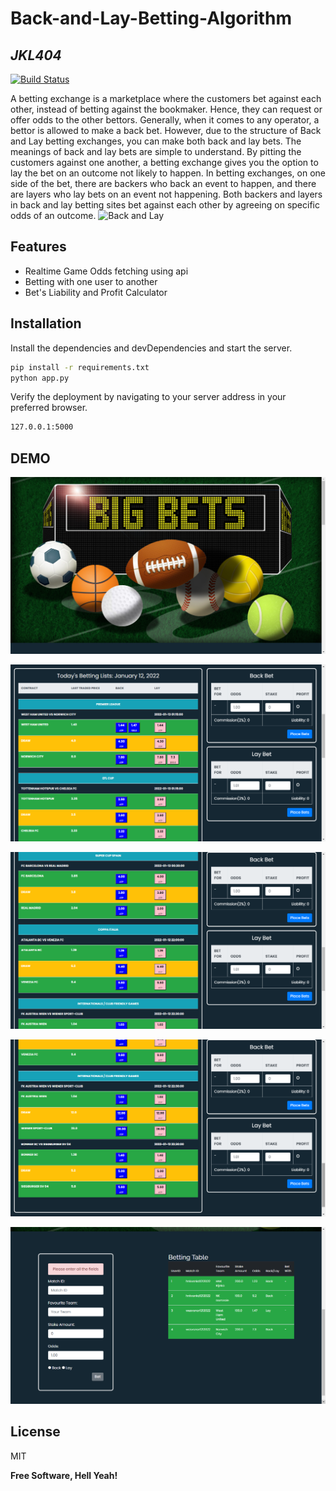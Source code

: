 # Back-and-Lay-Betting-Algorithm


## _JKL404_

[![Build Status](https://travis-ci.org/joemccann/dillinger.svg?branch=master)](https://travis-ci.org/joemccann/dillinger)

A betting exchange is a marketplace where the customers bet against each other, instead of betting against the bookmaker. Hence, they can request or offer odds to the other bettors. Generally, when it comes to any operator, a bettor is allowed to make a back bet. However, due to the structure of Back and Lay betting exchanges, you can make both back and lay bets.  The meanings of back and lay bets are simple to understand. By pitting the customers against one another, a betting exchange gives you the option to lay the bet on an outcome not likely to happen. In betting exchanges, on one side of the bet, there are backers who back an event to happen, and there are layers who lay bets on an event not happening. Both backers and layers in back and lay betting sites bet against each other by agreeing on specific odds of an outcome.
![Back and Lay](https://qph.fs.quoracdn.net/main-qimg-50d5fa5d1a088f2ffd8d6424eeda8334)

## Features

- Realtime Game Odds fetching using api
- Betting with one user to another
- Bet's Liability and Profit Calculator


## Installation





Install the dependencies and devDependencies and start the server.

```sh
pip install -r requirements.txt 
python app.py
```

Verify the deployment by navigating to your server address in
your preferred browser.

```sh
127.0.0.1:5000
```

## DEMO

  ![Image 1](https://raw.githubusercontent.com/JKL404/Back-and-Lay-Betting-Algorithm/main/demo/1.png)
  
  ![Image 2](https://raw.githubusercontent.com/JKL404/Back-and-Lay-Betting-Algorithm/main/demo/2.png)
  
  ![Image 3](https://raw.githubusercontent.com/JKL404/Back-and-Lay-Betting-Algorithm/main/demo/3.png)
  
  ![Image 4](https://raw.githubusercontent.com/JKL404/Back-and-Lay-Betting-Algorithm/main/demo/4.png)

  ![Image 5](https://raw.githubusercontent.com/JKL404/Back-and-Lay-Betting-Algorithm/main/demo/5.png)

## License

MIT

**Free Software, Hell Yeah!**
